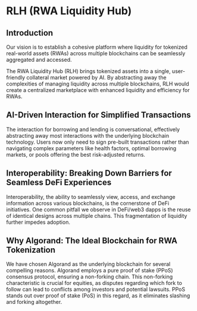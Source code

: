 # RLH (RWA Liquidity Hub)

## Introduction

Our vision is to establish a cohesive platform where liquidity for tokenized real-world assets (RWAs) across multiple blockchains can be seamlessly aggregated and accessed.

The RWA Liquidity Hub (RLH) brings tokenized assets into a single, user-friendly collateral market powered by AI. By abstracting away the complexities of managing liquidity across multiple blockchains, RLH would create a centralized marketplace with enhanced liquidity and efficiency for RWAs.

## AI-Driven Interaction for Simplified Transactions

The interaction for borrowing and lending is conversational, effectively abstracting away most interactions with the underlying blockchain technology. Users now only need to sign pre-built transactions rather than navigating complex parameters like health factors, optimal borrowing markets, or pools offering the best risk-adjusted returns.

## Interoperability: Breaking Down Barriers for Seamless DeFi Experiences

Interoperability, the ability to seamlessly view, access, and exchange information across various blockchains, is the cornerstone of DeFi initiatives. One common pitfall we observe in DeFi/web3 dapps is the reuse of identical designs across multiple chains. This fragmentation of liquidity further impedes adoption.

## Why Algorand: The Ideal Blockchain for RWA Tokenization

We have chosen Algorand as the underlying blockchain for several compelling reasons. Algorand employs a pure proof of stake (PPoS) consensus protocol, ensuring a non-forking chain. This non-forking characteristic is crucial for equities, as disputes regarding which fork to follow can lead to conflicts among investors and potential lawsuits. PPoS stands out over proof of stake (PoS) in this regard, as it eliminates slashing and forking altogether.
